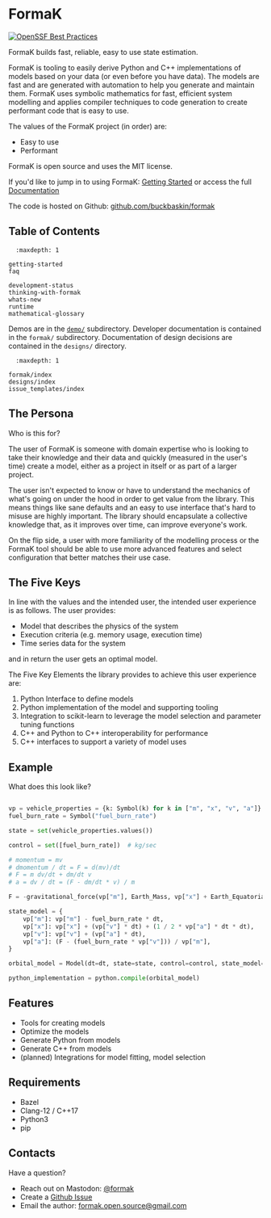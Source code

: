 # FormaK

<!-- If you'd like to generate the documentation as HTML pages, run the command `make html` from the `docs/` directory -->
[![OpenSSF Best Practices](https://www.bestpractices.dev/projects/8333/badge)](https://www.bestpractices.dev/projects/8333)

FormaK builds fast, reliable, easy to use state estimation.

FormaK is tooling to easily derive Python and C++ implementations of models
based on your data (or even before you have data). The models are fast and are
generated with automation to help you generate and maintain them. FormaK uses
symbolic mathematics for fast, efficient system modelling and applies compiler
techniques to code generation to create performant code that is easy to use.

The values of the FormaK project (in order) are:

- Easy to use
- Performant

FormaK is open source and uses the MIT license.

If you'd like to jump in to using FormaK: [Getting Started](getting-started) or
access the full [Documentation](https://buckbaskin.com/formak/generated/html/index.html)

The code is hosted on Github: [github.com/buckbaskin/formak](https://github.com/buckbaskin/formak)

## Table of Contents

```{toctree}
  :maxdepth: 1

getting-started
faq

development-status
thinking-with-formak
whats-new
runtime
mathematical-glossary
```

Demos are in the [`demo/`](https://github.com/buckbaskin/formak/tree/main/demo)
subdirectory.
Developer documentation is contained in the `formak/` subdirectory.
Documentation of design decisions are contained in the `designs/` directory.

```{toctree}
  :maxdepth: 1

formak/index
designs/index
issue_templates/index
```

## The Persona

Who is this for?

The user of FormaK is someone with domain expertise who is looking to take
their knowledge and their data and quickly (measured in the user's time) create
a model, either as a project in itself or as part of a larger project.

The user isn't expected to know or have to understand the mechanics of what's
going on under the hood in order to get value from the library. This means
things like sane defaults and an easy to use interface that's hard to misuse
are highly important. The library should encapsulate a collective knowledge
that, as it improves over time, can improve everyone's work.

On the flip side, a user with more familiarity of the modelling process or the
FormaK tool should be able to use more advanced features and select
configuration that better matches their use case.

## The Five Keys

In line with the values and the intended user, the intended user experience is
as follows. The user provides:

- Model that describes the physics of the system
- Execution criteria (e.g. memory usage, execution time)
- Time series data for the system

and in return the user gets an optimal model.

The Five Key Elements the library provides to achieve this user experience are:

1. Python Interface to define models
2. Python implementation of the model and supporting tooling
3. Integration to scikit-learn to leverage the model selection and parameter tuning functions
4. C++ and Python to C++ interoperability for performance
5. C++ interfaces to support a variety of model uses

## Example

What does this look like?

```python

vp = vehicle_properties = {k: Symbol(k) for k in ["m", "x", "v", "a"]}
fuel_burn_rate = Symbol("fuel_burn_rate")

state = set(vehicle_properties.values())

control = set([fuel_burn_rate])  # kg/sec

# momentum = mv
# dmomentum / dt = F = d(mv)/dt
# F = m dv/dt + dm/dt v
# a = dv / dt = (F - dm/dt * v) / m

F = -gravitational_force(vp["m"], Earth_Mass, vp["x"] + Earth_Equatorial_Radius)

state_model = {
    vp["m"]: vp["m"] - fuel_burn_rate * dt,
    vp["x"]: vp["x"] + (vp["v"] * dt) + (1 / 2 * vp["a"] * dt * dt),
    vp["v"]: vp["v"] + (vp["a"] * dt),
    vp["a"]: (F - (fuel_burn_rate * vp["v"])) / vp["m"],
}

orbital_model = Model(dt=dt, state=state, control=control, state_model=state_model)

python_implementation = python.compile(orbital_model)
```

## Features

- Tools for creating models
- Optimize the models
- Generate Python from models
- Generate C++ from models
- (planned) Integrations for model fitting, model selection

## Requirements

- Bazel
- Clang-12 / C++17
- Python3
- pip

## Contacts

Have a question?

- Reach out on Mastodon: [@formak](https://fosstodon.org/@formak)
- Create a [Github Issue](https://github.com/buckbaskin/formak/issues/new)
- Email the author: [formak.open.source@gmail.com](mailto:formak.open.source@gmail.com)

